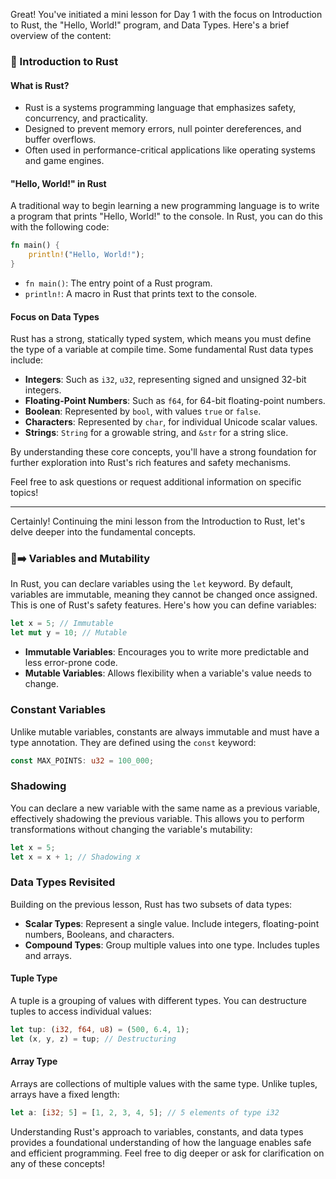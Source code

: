 Great! You've initiated a mini lesson for Day 1 with the focus on Introduction to Rust, the "Hello, World!" program, and Data Types. Here's a brief overview of the content:

### **📖 Introduction to Rust**

#### **What is Rust?**
- Rust is a systems programming language that emphasizes safety, concurrency, and practicality.
- Designed to prevent memory errors, null pointer dereferences, and buffer overflows.
- Often used in performance-critical applications like operating systems and game engines.

#### **"Hello, World!" in Rust**
A traditional way to begin learning a new programming language is to write a program that prints "Hello, World!" to the console. In Rust, you can do this with the following code:

```rust
fn main() {
    println!("Hello, World!");
}
```

- `fn main()`: The entry point of a Rust program.
- `println!`: A macro in Rust that prints text to the console.

#### **Focus on Data Types**
Rust has a strong, statically typed system, which means you must define the type of a variable at compile time. Some fundamental Rust data types include:

- **Integers**: Such as `i32`, `u32`, representing signed and unsigned 32-bit integers.
- **Floating-Point Numbers**: Such as `f64`, for 64-bit floating-point numbers.
- **Boolean**: Represented by `bool`, with values `true` or `false`.
- **Characters**: Represented by `char`, for individual Unicode scalar values.
- **Strings**: `String` for a growable string, and `&str` for a string slice.

By understanding these core concepts, you'll have a strong foundation for further exploration into Rust's rich features and safety mechanisms.

Feel free to ask questions or request additional information on specific topics!

---
Certainly! Continuing the mini lesson from the Introduction to Rust, let's delve deeper into the fundamental concepts.

### **📖➡️ Variables and Mutability**

In Rust, you can declare variables using the `let` keyword. By default, variables are immutable, meaning they cannot be changed once assigned. This is one of Rust's safety features. Here's how you can define variables:

```rust
let x = 5; // Immutable
let mut y = 10; // Mutable
```

- **Immutable Variables**: Encourages you to write more predictable and less error-prone code.
- **Mutable Variables**: Allows flexibility when a variable's value needs to change.

### **Constant Variables**

Unlike mutable variables, constants are always immutable and must have a type annotation. They are defined using the `const` keyword:

```rust
const MAX_POINTS: u32 = 100_000;
```

### **Shadowing**

You can declare a new variable with the same name as a previous variable, effectively shadowing the previous variable. This allows you to perform transformations without changing the variable's mutability:

```rust
let x = 5;
let x = x + 1; // Shadowing x
```

### **Data Types Revisited**

Building on the previous lesson, Rust has two subsets of data types:

- **Scalar Types**: Represent a single value. Include integers, floating-point numbers, Booleans, and characters.
- **Compound Types**: Group multiple values into one type. Includes tuples and arrays.

#### **Tuple Type**

A tuple is a grouping of values with different types. You can destructure tuples to access individual values:

```rust
let tup: (i32, f64, u8) = (500, 6.4, 1);
let (x, y, z) = tup; // Destructuring
```

#### **Array Type**

Arrays are collections of multiple values with the same type. Unlike tuples, arrays have a fixed length:

```rust
let a: [i32; 5] = [1, 2, 3, 4, 5]; // 5 elements of type i32
```

Understanding Rust's approach to variables, constants, and data types provides a foundational understanding of how the language enables safe and efficient programming. Feel free to dig deeper or ask for clarification on any of these concepts!